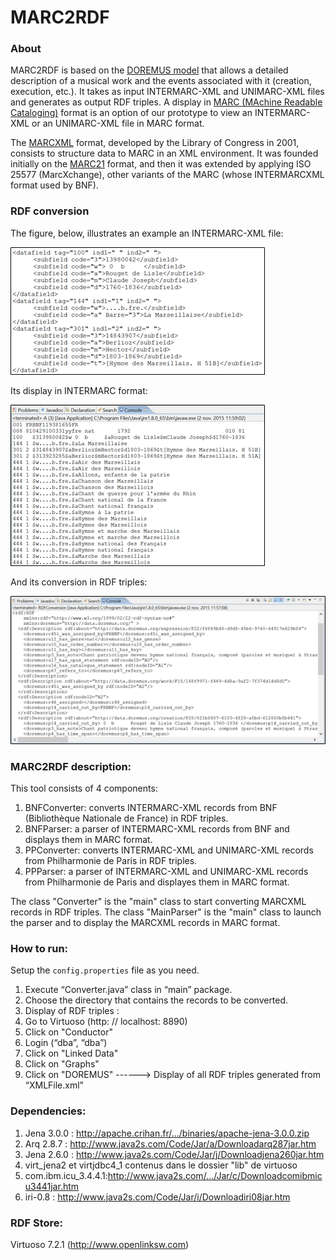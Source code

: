 # MARC2RDF

### About
MARC2RDF is based on the [DOREMUS model][1] that allows a detailed description of a musical work and the events associated with it (creation, execution, etc.). It takes as input INTERMARC-XML and UNIMARC-XML files and generates as output RDF triples. A display in [MARC (MAchine Readable Cataloging)][2] format is an option of our prototype to view an INTERMARC-XML or an UNIMARC-XML file in MARC format.

The [MARCXML][3] format, developed by the Library of Congress in 2001, consists to structure data to MARC in an XML environment. It was founded initially on the [MARC21][4] format, and then it was extended by applying ISO 25577 (MarcXchange), other variants of the MARC (whose INTERMARCXML format used by BNF).

### RDF conversion
The figure, below, illustrates an example an INTERMARC-XML file:

![INTERMARC-XML](https://github.com/DOREMUS-ANR/marc2rdf/blob/master/img/1.png)

Its display in INTERMARC format:

![INTERMARC format](https://github.com/DOREMUS-ANR/marc2rdf/blob/master/img/2.png)

And its conversion in RDF triples:

![RDF triples](https://github.com/DOREMUS-ANR/marc2rdf/blob/master/img/3.png)

### MARC2RDF description:

This tool consists of 4 components:

1. BNFConverter: converts INTERMARC-XML records from BNF (Bibliothèque Nationale de France) in RDF triples.
2. BNFParser: a parser of INTERMARC-XML records from BNF and displays them in MARC format.
3. PPConverter: converts INTERMARC-XML and UNIMARC-XML records from Philharmonie de Paris in RDF triples.
4. PPParser:  a parser of INTERMARC-XML and UNIMARC-XML records from Philharmonie de Paris and displayes them in MARC format.

The class "Converter" is the "main" class to start converting MARCXML records in RDF triples.
The class "MainParser" is the "main" class to launch the parser and to display the MARCXML records in MARC format.


### How to run:

Setup the `config.properties` file as you need.

1. Execute “Converter.java” class in “main” package.
2. Choose the directory that contains the records to be converted.
3. Display of RDF triples :
  1. Go to Virtuoso (http: // localhost: 8890)
  2. Click on "Conductor"
  3. Login (“dba”, “dba”)
  4. Click on "Linked Data"
  5. Click on "Graphs"
  6. Click on "DOREMUS" ------> Display of all RDF triples generated from “XMLFile.xml”


### Dependencies:
1. Jena 3.0.0 : http://apache.crihan.fr/.../binaries/apache-jena-3.0.0.zip
2. Arq 2.8.7 : http://www.java2s.com/Code/Jar/a/Downloadarq287jar.htm
3. Jena 2.6.0 : http://www.java2s.com/Code/Jar/j/Downloadjena260jar.htm
4. virt_jena2 et virtjdbc4_1 contenus dans le dossier "lib" de virtuoso
5. com.ibm.icu_3.4.4.1:http://www.java2s.com/.../Jar/c/Downloadcomibmicu3441jar.htm
6. iri-0.8 : http://www.java2s.com/Code/Jar/i/Downloadiri08jar.htm

### RDF Store:
Virtuoso 7.2.1 (http://www.openlinksw.com)

[1]: https://drive.google.com/file/d/0B_nxZpGQv9GKZmpKRGl2dmRENGc/view
[2]: https://fr.wikipedia.org/wiki/Machine-Readable_Cataloging
[3]: https://www.loc.gov/standards/marcxml
[4]: https://www.loc.gov/marc
